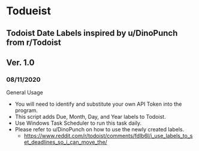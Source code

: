 # Todueist
## Todoist Date Labels inspired by u/DinoPunch from r/Todoist

## Ver. 1.0
### 08/11/2020

General Usage
- You will need to identify and substitute your own API Token into the program.
- This script adds Due, Month, Day, and Year labels to Todoist. 
- Use Windows Task Scheduler to run this task daily.
- Please refer to u/DinoPunch on how to use the newly created labels.
  - https://www.reddit.com/r/todoist/comments/fdlb6l/i_use_labels_to_set_deadlines_so_i_can_move_the/
